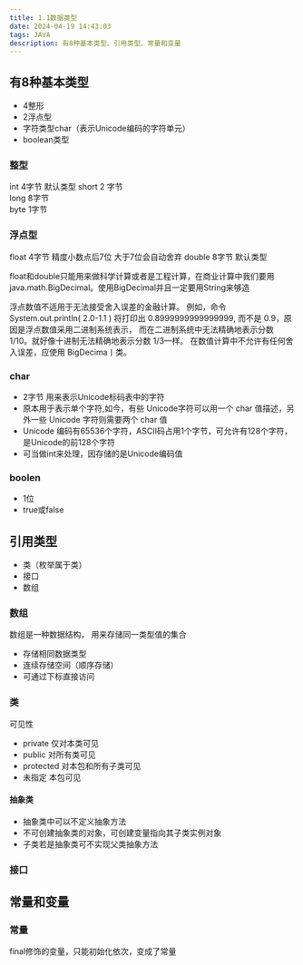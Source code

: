 ```yaml
---
title: 1.1数据类型
date: 2024-04-19 14:43:03
tags: JAVA
description: 有8种基本类型、引用类型、常量和变量
---
```


## 有8种基本类型
- 4整形
- 2浮点型
- 字符类型char（表示Unicode编码的字符单元）
- boolean类型

###  整型
int 4字节  默认类型
short 2 字节  
long 8字节  
byte 1字节  

###  浮点型
float 4字节  精度小数点后7位   大于7位会自动舍弃
double 8字节  默认类型


float和double只能用来做科学计算或者是工程计算，在商业计算中我们要用java.math.BigDecimal。使用BigDecimal并且一定要用String来够造

浮点数值不适用于无法接受舍入误差的金融计算。 例如，命令 System.out.println( 2.0-1.1 ) 将打印出 0.8999999999999999, 而不是 0.9，原因是浮点数值采用二进制系统表示， 而在二进制系统中无法精确地表示分数 1/10。就好像十进制无法精确地表示分数 1/3—样。
在数值计算中不允许有任何舍入误差，应使用 BigDecima丨类。

###  char
- 2字节  用来表示Unicode标码表中的字符  
- 原本用于表示单个字符,如今，有些 Unicode字符可以用一个 char 值描述，另外一些 Unicode 字符则需要两个 char 值
- Unicode 编码有65536个字符，ASCII码占用1个字节，可允许有128个字符，是Unicode的前128个字符
- 可当做int来处理，因存储的是Unicode编码值  

###  boolen
- 1位
- true或false

## 引用类型
- 类（枚举属于类）
- 接口
- 数组
### 数组
数组是一种数据结构， 用来存储同一类型值的集合
- 存储相同数据类型
- 连续存储空间（顺序存储）
- 可通过下标直接访问


### 类

可见性
- private 仅对本类可见
- public 对所有类可见
- protected 对本包和所有子类可见
- 未指定 本包可见


#### 抽象类
- 抽象类中可以不定义抽象方法
- 不可创建抽象类的对象，可创建变量指向其子类实例对象
- 子类若是抽象类可不实现父类抽象方法



### 接口




## 常量和变量
### 常量
final修饰的变量，只能初始化依次，变成了常量
